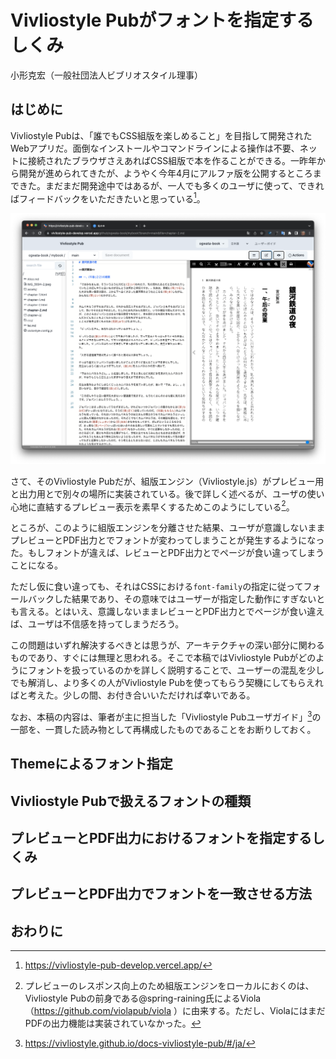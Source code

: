 # Vivliostyle Pubがフォントを指定するしくみ

小形克宏（一般社団法人ビブリオスタイル理事）

## はじめに

Vivliostyle Pubは、「誰でもCSS組版を楽しめること」を目指して開発されたWebアプリだ。面倒なインストールやコマンドラインによる操作は不要、ネットに接続されたブラウザさえあればCSS組版で本を作ることができる。一昨年から開発が進められてきたが、ようやく今年4月にアルファ版を公開するところまできた。まだまだ開発途中ではあるが、一人でも多くのユーザに使って、できればフィードバックをいただきたいと思っている[^1]。

![図1 アルファ版公開がはじまったVivliostyle Pub](content/ogwata/image/fig-1.png)

さて、そのVivliostyle Pubだが、組版エンジン（Vivliostyle.js）がプレビュー用と出力用とで別々の場所に実装されている。後で詳しく述べるが、ユーザの使い心地に直結するプレビュー表示を素早くするためこのようにしている[^2]。

ところが、このように組版エンジンを分離させた結果、ユーザが意識しないままプレビューとPDF出力とでフォントが変わってしまうことが発生するようになった。もしフォントが違えば、レビューとPDF出力とでページが食い違ってしまうことになる。

ただし仮に食い違っても、それはCSSにおける`font-family`の指定に従ってフォールバックした結果であり、その意味ではユーザーが指定した動作にすぎないとも言える。とはいえ、意識しないままレビューとPDF出力とでページが食い違えば、ユーザは不信感を持ってしまうだろう。

この問題はいずれ解決するべきとは思うが、アーキテクチャの深い部分に関わるものであり、すぐには無理と思われる。そこで本稿ではVivliostyle Pubがどのようにフォントを扱っているのかを詳しく説明することで、ユーザーの混乱を少しでも解消し、より多くの人がVivliostyle Pubを使ってもらう契機にしてもらえればと考えた。少しの間、お付き合いいただければ幸いである。

なお、本稿の内容は、筆者が主に担当した「Vivliostyle Pubユーザガイド」[^3]の一部を、一貫した読み物として再構成したものであることをお断りしておく。

## Themeによるフォント指定


## Vivliostyle Pubで扱えるフォントの種類

## プレビューとPDF出力におけるフォントを指定するしくみ

## プレビューとPDF出力でフォントを一致させる方法


## おわりに


[^1]: https://vivliostyle-pub-develop.vercel.app/
[^2]: プレビューのレスポンス向上のため組版エンジンをローカルにおくのは、Vivliostyle Pubの前身である@spring-raining氏によるViola（https://github.com/violapub/viola ）に由来する。ただし、ViolaにはまだPDFの出力機能は実装されていなかった。
[^3]: https://vivliostyle.github.io/docs-vivliostyle-pub/#/ja/